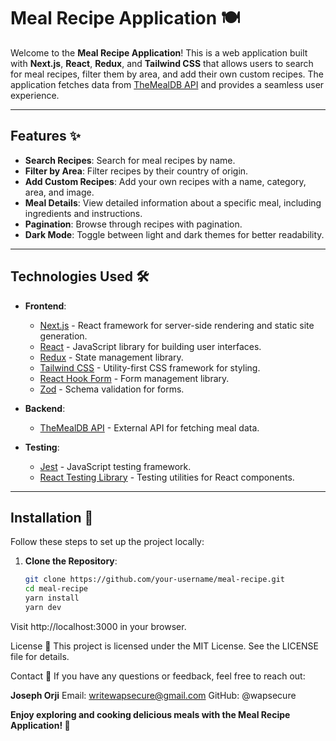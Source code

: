 # Meal Recipe Application 🍽️

Welcome to the **Meal Recipe Application**! This is a web application built with **Next.js**, **React**, **Redux**, and **Tailwind CSS** that allows users to search for meal recipes, filter them by area, and add their own custom recipes. The application fetches data from [TheMealDB API](https://www.themealdb.com/api.php) and provides a seamless user experience.

---

## Features ✨

- **Search Recipes**: Search for meal recipes by name.
- **Filter by Area**: Filter recipes by their country of origin.
- **Add Custom Recipes**: Add your own recipes with a name, category, area, and image.
- **Meal Details**: View detailed information about a specific meal, including ingredients and instructions.
- **Pagination**: Browse through recipes with pagination.
- **Dark Mode**: Toggle between light and dark themes for better readability.

---

## Technologies Used 🛠️

- **Frontend**:
  - [Next.js](https://nextjs.org/) - React framework for server-side rendering and static site generation.
  - [React](https://reactjs.org/) - JavaScript library for building user interfaces.
  - [Redux](https://redux.js.org/) - State management library.
  - [Tailwind CSS](https://tailwindcss.com/) - Utility-first CSS framework for styling.
  - [React Hook Form](https://react-hook-form.com/) - Form management library.
  - [Zod](https://zod.dev/) - Schema validation for forms.

- **Backend**:
  - [TheMealDB API](https://www.themealdb.com/api.php) - External API for fetching meal data.

- **Testing**:
  - [Jest](https://jestjs.io/) - JavaScript testing framework.
  - [React Testing Library](https://testing-library.com/docs/react-testing-library/intro/) - Testing utilities for React components.

---

## Installation 🚀

Follow these steps to set up the project locally:

1. **Clone the Repository**:
   ```bash
   git clone https://github.com/your-username/meal-recipe.git
   cd meal-recipe
   yarn install
   yarn dev
Visit http://localhost:3000 in your browser.

License 📄
This project is licensed under the MIT License. See the LICENSE file for details.

Contact 📧
If you have any questions or feedback, feel free to reach out:

**Joseph Orji**
Email: writewapsecure@gmail.com
GitHub: @wapsecure


**Enjoy exploring and cooking delicious meals with the Meal Recipe Application! 🍴**